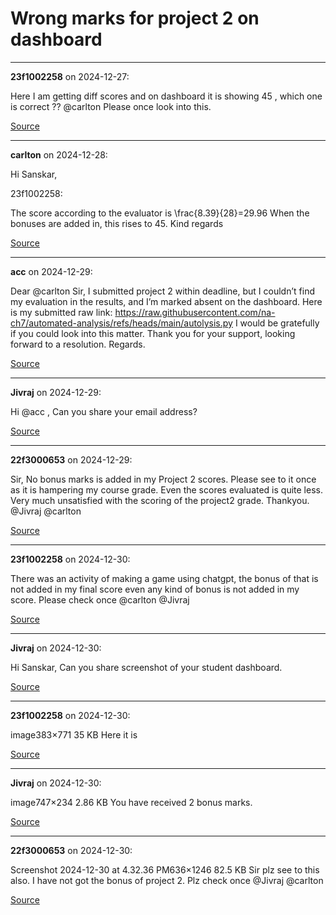 # Wrong marks for project 2 on dashboard


---

**23f1002258** on 2024-12-27:


Here I am getting diff scores and on dashboard it is showing 45 , which one is correct ??
@carlton Please once look into this.

[Source](https://discourse.onlinedegree.iitm.ac.in/t/wrong-marks-for-project-2-on-dashboard/160649/1)

---

**carlton** on 2024-12-28:

Hi Sanskar,



 23f1002258:




The score according to the evaluator is \frac{8.39}{28}=29.96
When the bonuses are added in, this rises to 45.
Kind regards

[Source](https://discourse.onlinedegree.iitm.ac.in/t/wrong-marks-for-project-2-on-dashboard/160649/2)

---

**acc** on 2024-12-29:

Dear @carlton Sir,
I submitted project 2 within deadline, but I couldn’t find my evaluation in the results, and I’m marked absent on the dashboard.
Here is my submitted raw link:
https://raw.githubusercontent.com/na-ch7/automated-analysis/refs/heads/main/autolysis.py
I would be gratefully if you could look into this matter.
Thank you for your support, looking forward to a resolution.
Regards.

[Source](https://discourse.onlinedegree.iitm.ac.in/t/wrong-marks-for-project-2-on-dashboard/160649/3)

---

**Jivraj** on 2024-12-29:

Hi @acc ,
Can you share your email address?

[Source](https://discourse.onlinedegree.iitm.ac.in/t/wrong-marks-for-project-2-on-dashboard/160649/4)

---

**22f3000653** on 2024-12-29:

Sir,
No bonus marks is added in my Project 2 scores. Please see to it once as it is hampering my course grade. Even the scores evaluated is quite less. Very much unsatisfied with the scoring of the project2 grade.
Thankyou.
@Jivraj @carlton

[Source](https://discourse.onlinedegree.iitm.ac.in/t/wrong-marks-for-project-2-on-dashboard/160649/5)

---

**23f1002258** on 2024-12-30:

There was an activity of making a game using chatgpt, the bonus of that is not added in my final score even any kind of bonus is not added in my score. Please check once @carlton @Jivraj

[Source](https://discourse.onlinedegree.iitm.ac.in/t/wrong-marks-for-project-2-on-dashboard/160649/6)

---

**Jivraj** on 2024-12-30:

Hi Sanskar,
Can you share screenshot of your student dashboard.

[Source](https://discourse.onlinedegree.iitm.ac.in/t/wrong-marks-for-project-2-on-dashboard/160649/7)

---

**23f1002258** on 2024-12-30:

image383×771 35 KB
Here it is

[Source](https://discourse.onlinedegree.iitm.ac.in/t/wrong-marks-for-project-2-on-dashboard/160649/8)

---

**Jivraj** on 2024-12-30:

image747×234 2.86 KB
You have received 2 bonus marks.

[Source](https://discourse.onlinedegree.iitm.ac.in/t/wrong-marks-for-project-2-on-dashboard/160649/9)

---

**22f3000653** on 2024-12-30:

Screenshot 2024-12-30 at 4.32.36 PM636×1246 82.5 KB
Sir plz see to this also. I have not got the bonus of project 2.
Plz check once @Jivraj @carlton

[Source](https://discourse.onlinedegree.iitm.ac.in/t/wrong-marks-for-project-2-on-dashboard/160649/10)